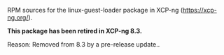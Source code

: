 RPM sources for the linux-guest-loader package in XCP-ng (https://xcp-ng.org/).

**This package has been retired in XCP-ng 8.3.**

Reason: Removed from 8.3 by a pre-release update..
